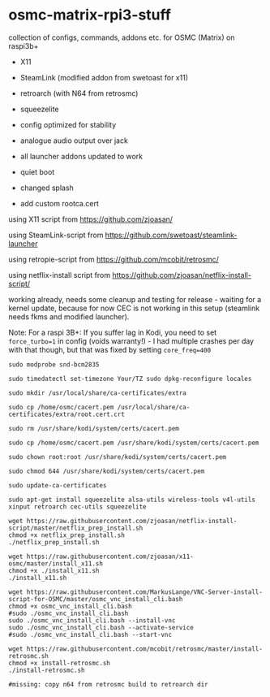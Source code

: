 # osmc-matrix-rpi3-stuff
collection of configs, commands, addons etc. for OSMC (Matrix) on raspi3b+
- X11

- SteamLink (modified addon from swetoast for x11)

- retroarch (with N64 from retrosmc)

- squeezelite

- config optimized for stability

- analogue audio output over jack

- all launcher addons updated to work

- quiet boot

- changed splash

- add custom rootca.cert

using X11 script from https://github.com/zjoasan/

using SteamLink-script from https://github.com/swetoast/steamlink-launcher

using retropie-script from https://github.com/mcobit/retrosmc/

using netflix-install script from https://github.com/zjoasan/netflix-install-script/

working already, needs some cleanup and testing for release - waiting for a kernel update, because for now CEC is not working in this setup (steamlink needs fkms and modified launcher).

Note:
For a raspi 3B+: If you suffer lag in Kodi, you need to set `force_turbo=1` in config (voids warranty!) - I had multiple crashes per day with that though, but that was fixed by setting `core_freq=400`

`
sudo modprobe snd-bcm2835
`

`
sudo timedatectl set-timezone Your/TZ
sudo dpkg-reconfigure locales
`

```
sudo mkdir /usr/local/share/ca-certificates/extra

sudo cp /home/osmc/cacert.pem /usr/local/share/ca-certificates/extra/root.cert.crt

sudo rm /usr/share/kodi/system/certs/cacert.pem

sudo cp /home/osmc/cacert.pem /usr/share/kodi/system/certs/cacert.pem

sudo chown root:root /usr/share/kodi/system/certs/cacert.pem

sudo chmod 644 /usr/share/kodi/system/certs/cacert.pem

sudo update-ca-certificates
```

```
sudo apt-get install squeezelite alsa-utils wireless-tools v4l-utils xinput retroarch cec-utils squeezelite
```

```
wget https://raw.githubusercontent.com/zjoasan/netflix-install-script/master/netflix_prep_install.sh
chmod +x netflix_prep_install.sh
./netflix_prep_install.sh

wget https://raw.githubusercontent.com/zjoasan/x11-osmc/master/install_x11.sh
chmod +x ./install_x11.sh
./install_x11.sh

wget https://raw.githubusercontent.com/MarkusLange/VNC-Server-install-script-for-OSMC/master/osmc_vnc_install_cli.bash
chmod +x osmc_vnc_install_cli.bash
#sudo ./osmc_vnc_install_cli.bash
sudo ./osmc_vnc_install_cli.bash --install-vnc
sudo ./osmc_vnc_install_cli.bash --activate-service
#sudo ./osmc_vnc_install_cli.bash --start-vnc

wget https://raw.githubusercontent.com/mcobit/retrosmc/master/install-retrosmc.sh
chmod +x install-retrosmc.sh
./install-retrosmc.sh

#missing: copy n64 from retrosmc build to retroarch dir
```

